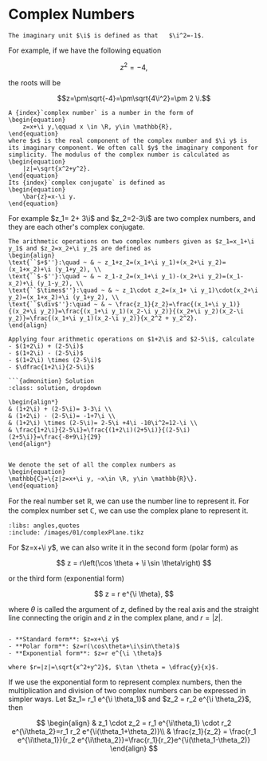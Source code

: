 
```{index} Complex Number
```
```{index} Complex Number; Complex Conjugate
```

# Complex Numbers

````{prf:definition} Imaginary unit $\i$
The imaginary unit $\i$ is defined as that   $\i^2=-1$.
````

For example, if we have the following equation

$$z^2=-4,$$ 

the roots will be  

$$z=\pm\sqrt{-4}=\pm\sqrt{4\i^2}=\pm 2 \i.$$

````{prf:definition} Complex number and Complex conjugate
A {index}`complex number` is a number in the form of
\begin{equation}
    z=x+\i y,\qquad x \in \R, y\in \mathbb{R},
\end{equation}
where $x$ is the real component of the complex number and $\i y$ is its imaginary component. We often call $y$ the imaginary component for simplicity. The modulus of the complex number is calculated as
\begin{equation}
    |z|=\sqrt{x^2+y^2}.
\end{equation}
Its {index}`complex conjugate` is defined as
\begin{equation}
    \bar{z}=x-\i y.
\end{equation}
````

For example $z_1= 2+ 3\i$ and $z_2=2-3\i$ are two complex numbers, and they are each other's complex conjugate.

````{prf:definition} Complex Arithmetic
The arithmetic operations on two complex numbers given as $z_1=x_1+\i y_1$ and $z_2=x_2+\i y_2$ are defined as
\begin{align}
\text{``$+$''}:\quad ~ & ~ z_1+z_2=(x_1+\i y_1)+(x_2+\i y_2)=(x_1+x_2)+\i (y_1+y_2), \\
\text{``$-$''}:\quad ~ & ~ z_1-z_2=(x_1+\i y_1)-(x_2+\i y_2)=(x_1-x_2)+\i (y_1-y_2), \\
\text{``$\times$''}:\quad ~ & ~ z_1\cdot z_2=(x_1+ \i y_1)\cdot(x_2+\i y_2)=(x_1+x_2)+\i (y_1+y_2), \\
\text{``$\div$''}:\quad ~ & ~ \frac{z_1}{z_2}=\frac{(x_1+\i y_1)}{(x_2+\i y_2)}=\frac{(x_1+\i y_1)(x_2-\i y_2)}{(x_2+\i y_2)(x_2-\i y_2)}=\frac{(x_1+\i y_1)(x_2-\i y_2)}{x_2^2 + y_2^2}.
\end{align}
````

````{prf:example}
Applying four arithmetic operations on $1+2\i$ and $2-5\i$, calculate
- $(1+2\i) + (2-5\i)$
- $(1+2\i) - (2-5\i)$
- $(1+2\i) \times (2-5\i)$
- $\dfrac{1+2\i}{2-5\i}$

```{admonition} Solution
:class: solution, dropdown

\begin{align*}
& (1+2\i) + (2-5\i)= 3-3\i \\
& (1+2\i) - (2-5\i)= -1+7\i \\
& (1+2\i) \times (2-5\i)= 2-5\i +4\i -10\i^2=12-\i \\
& \frac{1+2\i}{2-5\i}=\frac{(1+2\i)(2+5\i)}{(2-5\i)(2+5\i)}=\frac{-8+9\i}{29}
\end{align*}
````

```{index} Complex Number; Complex Number Set
```
````{prf:definition} Complex number set
We denote the set of all the complex numbers as
\begin{equation}
\mathbb{C}=\{z|z=x+\i y, ~x\in \R, y\in \mathbb{R}\}.
\end{equation}
````

For the real number set $\mathbb{R}$, we can use the number line to represent it. For the complex number set $\mathbb{C}$, we can use the complex plane to represent it.


```{tikz} The complex plane $\mathbb{C}$.
:libs: angles,quotes
:include: /images/01/complexPlane.tikz
```

For $z=x+\i y$, we can also write it in the second form (polar form) as

$$
z  =  r\left(\cos \theta + \i \sin \theta\right)
$$

or the third form (exponential form)

$$
z  = r e^{\i \theta},
$$

where $\theta$ is called the argument of $z$, defined by the real axis and the straight line connecting the origin and $z$ in the complex plane, and $r=|z|$.

```{index} Complex Number; Three forms
```

```{prf:remark} Three forms of a complex number
- **Standard form**: $z=x+\i y$
- **Polar form**: $z=r(\cos\theta+\i\sin\theta)$
- **Exponential form**: $z=r e^{\i \theta}$

where $r=|z|=\sqrt{x^2+y^2}$, $\tan \theta = \dfrac{y}{x}$.
```

If we use the exponential form to represent complex numbers, then the multiplication and division of two complex numbers can be expressed in simpler ways. Let $z_1= r_1 e^{\i \theta_1}$ and $z_2 = r_2 e^{\i \theta_2}$, then

$$
\begin{align}
& z_1 \cdot z_2  = r_1 e^{\i\theta_1} \cdot r_2 e^{\i\theta_2}=r_1 r_2 e^{\i(\theta_1+\theta_2)}\\
& \frac{z_1}{z_2}  = \frac{r_1 e^{\i\theta_1}}{r_2 e^{\i\theta_2}}=\frac{r_1}{r_2}e^{\i(\theta_1-\theta_2)}
\end{align}
$$
